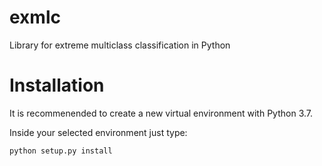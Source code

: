 # exmlc
Library for extreme multiclass classification in Python

# Installation
It is recommenended to create a new virtual environment with Python 3.7.

Inside your selected environment just type:
```bash
python setup.py install
```
